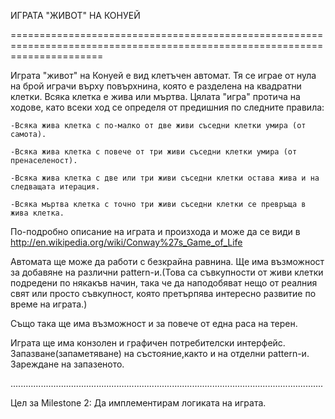 ИГРАТА "ЖИВОТ" НА КОНУЕЙ

============================================================================================================================

Играта "живот" на Конуей е вид клетъчен автомат. Тя се играе от нула на брой играчи върху повърхнина, която е разделена
на квадратни клетки. Всяка клетка е жива или мъртва. Цялата "игра" протича на ходове, като всеки ход се определя от 
предишния по следните правила:
   
    -Всяка жива клетка с по-малко от две живи съседни клетки умира (от самота).
 
    -Всяка жива клетка с повече от три живи съседни клетки умира (от пренаселеност).
 
    -Всяка жива клетка с две или три живи съседни клетки остава жива и на следващата итерация.
 
    -Всяка мъртва клетка с точно три живи съседни клетки се превръща в жива клетка.

По-подробно описание на играта и произхода и може да се види в http://en.wikipedia.org/wiki/Conway%27s_Game_of_Life

Автомата ще може да работи с безкрайна равнина.
Ще има възможност за добавяне на различни pattern-и.(Това са съвкупности от живи клетки подредени по някакъв начин, така че
да наподобяват нещо от реалния свят или просто съвкупност, която претърпява интересно развитие по време на играта.)

Също така ще има възможност и за повече от една раса на терен.

Играта ще има конзолен и графичен потребителски интерфейс.
Запазване(запаметяване) на състояние,както и на отделни pattern-и.
Зареждане на запазеното.

............................................................................................................................

Цел за Milestone 2:
Да имплементирам логиката на играта.






